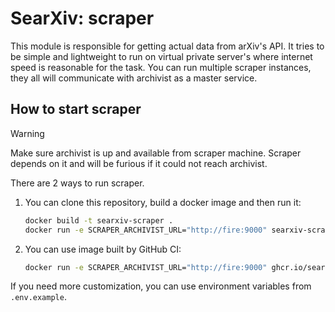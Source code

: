 # SearXiv: scraper

This module is responsible for getting actual data from arXiv's API. It tries to
be simple and lightweight to run on virtual private server's where internet
speed is reasonable for the task. You can run multiple scraper instances, they
all will communicate with archivist as a master service.

## How to start scraper

> [!WARNING]
> Make sure archivist is up and available from scraper machine. Scraper depends
> on it and will be furious if it could not reach archivist.

There are 2 ways to run scraper.

1. You can clone this repository, build a docker image and then run it:

    ```sh
    docker build -t searxiv-scraper .
    docker run -e SCRAPER_ARCHIVIST_URL="http://fire:9000" searxiv-scraper
    ```

1. You can use image built by GitHub CI:

    ```sh
    docker run -e SCRAPER_ARCHIVIST_URL="http://fire:9000" ghcr.io/searxiv/scraper:latest
    ```

If you need more customization, you can use environment variables from
`.env.example`.

